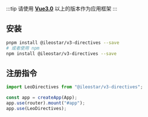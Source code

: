 :::tip
请使用 [**Vue3.0**](https://cn.vuejs.org/) 以上的版本作为应用框架
:::

## 安装

```bash
pnpm install @ileostar/v3-directives --save
# 或者使用 npm
npm install @ileostar/v3-directives --save
```

## 注册指令

```typescript {1,5}
import LeoDirectives from "@ileostar/v3-directives";

const app = createApp(App);
app.use(router).mount("#app");
app.use(LeoDirectives);
```


